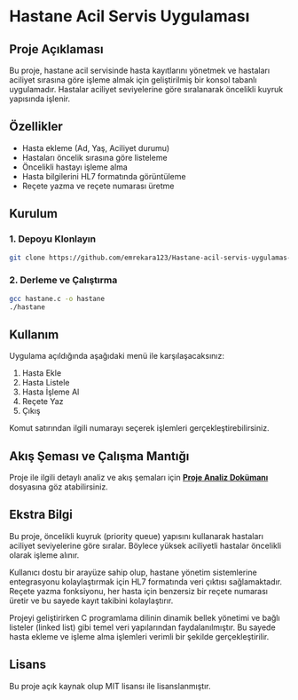 # **Hastane Acil Servis Uygulaması**

## **Proje Açıklaması**
Bu proje, hastane acil servisinde hasta kayıtlarını yönetmek ve hastaları aciliyet sırasına göre işleme almak için geliştirilmiş bir konsol tabanlı uygulamadır. Hastalar aciliyet seviyelerine göre sıralanarak öncelikli kuyruk yapısında işlenir.

## **Özellikler**
- Hasta ekleme (Ad, Yaş, Aciliyet durumu)
- Hastaları öncelik sırasına göre listeleme
- Öncelikli hastayı işleme alma
- Hasta bilgilerini HL7 formatında görüntüleme
- Reçete yazma ve reçete numarası üretme

## **Kurulum**
### **1. Depoyu Klonlayın**
```sh
git clone https://github.com/emrekara123/Hastane-acil-servis-uygulamas-.git
```
### **2. Derleme ve Çalıştırma**
```sh
gcc hastane.c -o hastane
./hastane
```

## **Kullanım**
Uygulama açıldığında aşağıdaki menü ile karşılaşacaksınız:
1. Hasta Ekle
2. Hasta Listele
3. Hasta İşleme Al
4. Reçete Yaz
5. Çıkış

Komut satırından ilgili numarayı seçerek işlemleri gerçekleştirebilirsiniz.

## **Akış Şeması ve Çalışma Mantığı**
Proje ile ilgili detaylı analiz ve akış şemaları için **[Proje Analiz Dokümanı](docs/proje_analiz.md)** dosyasına göz atabilirsiniz.

## **Ekstra Bilgi**
Bu proje, öncelikli kuyruk (priority queue) yapısını kullanarak hastaları aciliyet seviyelerine göre sıralar. Böylece yüksek aciliyetli hastalar öncelikli olarak işleme alınır. 

Kullanıcı dostu bir arayüze sahip olup, hastane yönetim sistemlerine entegrasyonu kolaylaştırmak için HL7 formatında veri çıktısı sağlamaktadır. Reçete yazma fonksiyonu, her hasta için benzersiz bir reçete numarası üretir ve bu sayede kayıt takibini kolaylaştırır.

Projeyi geliştirirken C programlama dilinin dinamik bellek yönetimi ve bağlı listeler (linked list) gibi temel veri yapılarından faydalanılmıştır. Bu sayede hasta ekleme ve işleme alma işlemleri verimli bir şekilde gerçekleştirilir.

## **Lisans**
Bu proje açık kaynak olup MIT lisansı ile lisanslanmıştır.

